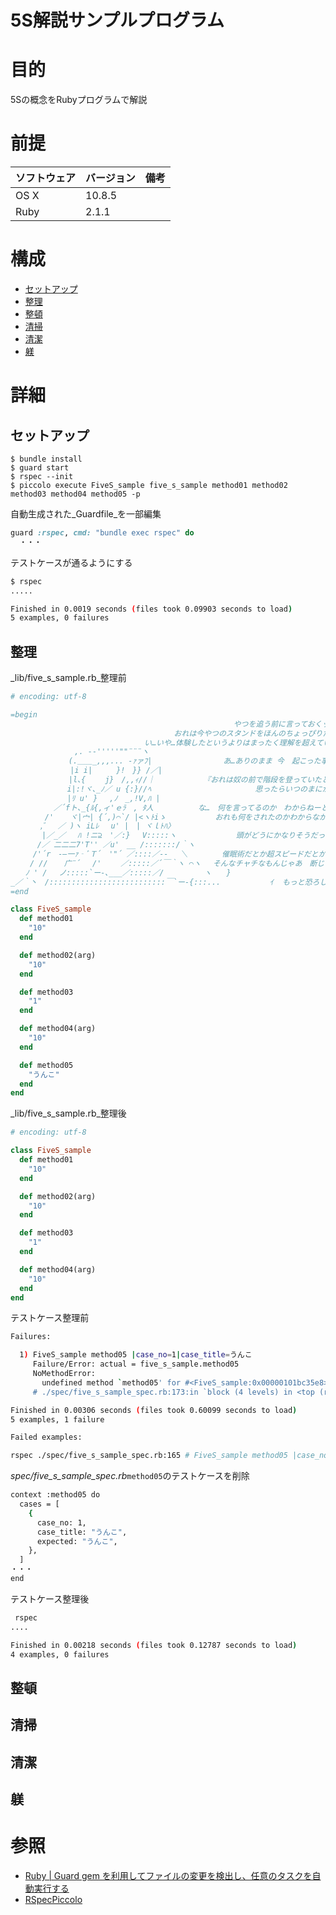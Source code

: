 5S解説サンプルプログラム
===
# 目的
5Sの概念をRubyプログラムで解説
# 前提
| ソフトウェア     | バージョン    | 備考         |
|:---------------|:-------------|:------------|
| OS X           |10.8.5        |             |
| Ruby      　　　|2.1.1        |             |

# 構成
+ [セットアップ](#1)
+ [整理](#2)
+ [整頓](#3)
+ [清掃](#4)
+ [清潔](#5)
+ [躾](#6)

# 詳細
## <a name="1">セットアップ</a>
```
$ bundle install
$ guard start
$ rspec --init
$ piccolo execute FiveS_sample five_s_sample method01 method02 method03 method04 method05 -p
```
自動生成された_Guardfile_を一部編集
```ruby
guard :rspec, cmd: "bundle exec rspec" do
  ・・・
```
テストケースが通るようにする
```bash
$ rspec
.....

Finished in 0.0019 seconds (files took 0.09903 seconds to load)
5 examples, 0 failures
```
## <a name="2">整理</a>
_lib/five_s_sample.rb_整理前
```ruby
# encoding: utf-8

=begin
　　　　　　　　　　　　　　　　　　　　　　　　　　　　　　やつを追う前に言っておくッ！
　　　　　　　　　　　　　　　　　　　　　　おれは今やつのスタンドをほんのちょっぴりだが体験した
　　　　　　　　　　　　　　　　　　い…いや…体験したというよりはまったく理解を超えていたのだが……
　　　　　　　　 ,. -‐'''''""¨¨¨ヽ
　　　　 　 　 (.＿＿_,,,... -ｧァﾌ|　　　　　　　　 　あ…ありのまま 今　起こった事を話すぜ！
　 　 　 　 　 |i i|　 　 }!　}} /／|
　　　　 　 　 |l､{　 　j}　/,,ｨ//｜　　　　　　　『おれは奴の前で階段を登っていたと
　　　　　　　 i|:!ヾ､_ﾉ／ u {:}//ﾍ　　　　　　　　　　　　　　思ったらいつのまにか降りていた』
　　　　　　　 |ﾘ u' }　 ,ﾉ　_,!V,ﾊ |
　　 　 　 ／´fト､_{ﾙ{,ィ'ｅﾗ　, ﾀ人　　　　　　な…　何を言ってるのか　わからねーと思うが
　　　　 /' 　 ヾ|宀| {´,)⌒`/ |<ヽﾄiゝ　　　　　　 おれも何をされたのかわからなかった…
　　　　,ﾞ　 ／ )ヽ iLﾚ 　u' |　| ヾｌﾄﾊ〉
　　 　 |／_／　 ﾊ !ニ⊇　'／:} 　V:::::ヽ　　　　　　　　頭がどうにかなりそうだった…
　　　 /／ 二二二7'T'' ／u'　__ /:::::::/｀ヽ
　　　/'´r　-―一ｧ‐ﾞＴ´　'"´ ／::::／-‐ 　＼　　　　 催眠術だとか超スピードだとか
　　 / // 　 广¨´ 　/'　　 ／:::::／´￣｀ヽ ⌒ヽ　 そんなチャチなもんじゃあ　断じてねえ
　　ﾉ ' /　 ノ:::::`ー-､___／:::::／/ 　 　 　 ヽ　　}
_／｀丶　/::::::::::::::::::::::::::￣`ー-{:::...　　　 　　　ｲ  もっと恐ろしいものの片鱗を味わったぜ…
=end

class FiveS_sample
  def method01
    "10"
  end

  def method02(arg)
    "10"
  end

  def method03
    "1"
  end

  def method04(arg)
    "10"
  end

  def method05
    "うんこ"
  end
end
```
_lib/five_s_sample.rb_整理後
```ruby
# encoding: utf-8

class FiveS_sample
  def method01
    "10"
  end

  def method02(arg)
    "10"
  end

  def method03
    "1"
  end

  def method04(arg)
    "10"
  end
end
```
テストケース整理前
```bash
Failures:

  1) FiveS_sample method05 |case_no=1|case_title=うんこ
     Failure/Error: actual = five_s_sample.method05
     NoMethodError:
       undefined method `method05' for #<FiveS_sample:0x00000101bc35e8>
     # ./spec/five_s_sample_spec.rb:173:in `block (4 levels) in <top (required)>'

Finished in 0.00306 seconds (files took 0.60099 seconds to load)
5 examples, 1 failure

Failed examples:

rspec ./spec/five_s_sample_spec.rb:165 # FiveS_sample method05 |case_no=1|case_title=うんこ
```
_spec/five_s_sample_spec.rb_`method05`のテストケースを削除
```bash
context :method05 do
  cases = [
    {
      case_no: 1,
      case_title: "うんこ",
      expected: "うんこ",
    },
  ]
・・・
end
```
テストケース整理後
```bash
 rspec
....

Finished in 0.00218 seconds (files took 0.12787 seconds to load)
4 examples, 0 failures
```
## <a name="3">整頓</a>
## <a name="4">清掃</a>
## <a name="5">清潔</a>
## <a name="6">躾</a>

# 参照

+ [Ruby | Guard gem を利用してファイルの変更を検出し、任意のタスクを自動実行する](http://qiita.com/tbpgr/items/f5be21d8e19dd852d9b7)
+ [RSpecPiccolo](https://github.com/tbpgr/rspec_piccolo)
